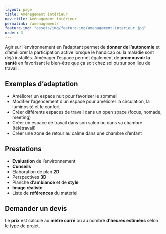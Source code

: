 ```yaml
---
layout: page
title: Aménagement intérieur
nav-title: Aménagement intérieur
permalink: /amenagement/
feature-img: "assets/img/feature-img/amenagement-interieur.jpg"
order: 3
---
```


Agir sur l’environnement en l’adaptant permet de **donner de l’autonomie** et d’améliorer la participation active lorsque le handicap ou la maladie sont déjà installés. 
Aménager l’espace permet également de **promouvoir la santé** en favorisant le bien-être que ça soit chez soi ou sur son lieu de travail.

## Exemples d’adaptation

- Améliorer un espace nuit pour favoriser le sommeil 
- Modifier l’agencement d’un espace pour améliorer la circulation, la luminosité et le confort
- Créer différents espaces de travail dans un open space (focus, nomade, meeting) 
- Créer un espace de travail dans son salon ou dans sa chambre (télétravail)
- Créer une zone de retour au calme dans une chambre d’enfant 

## Prestations

- **Evaluation** de l’environnement 
- **Conseils** 
- Elaboration de plan **2D**
- Perspectives **3D**
- Planche **d’ambiance** et de **style**
- **Image réaliste**
- Liste de **références** du matériel

## Demander un devis 

Le **prix** est calculé au **mètre carré** ou au nombre **d’heures estimées** selon le type de projet.

